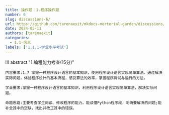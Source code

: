 ```yaml
---
title: 操作题：1.程序操作题
number: 6
slug: discussions-6/
url: https://github.com/tarenaexit/mkdocs-merterial-garden/discussions/6
date: 2024-05-11
authors: [tarenaexit]
categories: 
  - 1.1-信息
labels: ['1.1.1-学业水平考试']
---
```


!!! abstract "1.编程能力考查(15分)"

    内容要求:1.7 掌握一种程序设计语言的基本知识，使用程序设计语言实现简单算法。通过解决实际问题，体验程序设计的基本流程，感受算法的效率，掌握程序调试与运行的方法。

    学业要求:掌握一种程序设计语言的基本知识，利用程序设计语言实现简单算法，解决实际问题。

    命题思路:主要考查学生阅读、修改程序的能力。能读懂Python程序段，明确要解决的问题;能补全其中的空缺，找出并改正其中的错误。


<script src="https://giscus.app/client.js"
	data-repo="tarenaexit/mkdocs-merterial-garden"
	data-repo-id="RR_kgDOL4wNPw"
	data-mapping="number"
	data-term="6"
	data-reactions-enabled="1"
	data-emit-metadata="0"
	data-input-position="bottom"
	data-theme="light"
	data-lang="zh-CN"
	crossorigin="anonymous"
	async>
</script>
